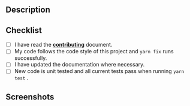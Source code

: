 ## Description

<!-- Describe your changes in detail and reference any issues it addresses-->

## Checklist

<!-- Go over all the following points, and put an `x` in all the boxes that apply. -->

- [ ] I have read the [**contributing**](https://github.com/ifiokjr/remirror/blob/master/docs/pages/contributing.md) document.
- [ ] My code follows the code style of this project and `yarn fix` runs successfully.
- [ ] I have updated the documentation where necessary.
- [ ] New code is unit tested and all current tests pass when running `yarn test` .

## Screenshots

<!-- Delete this section if not applicable -->
